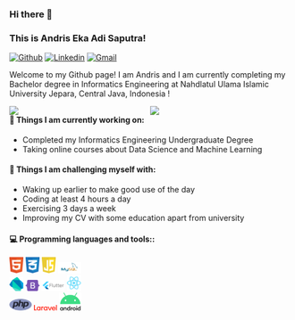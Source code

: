 ### Hi there 👋 
### This is Andris Eka Adi Saputra!

[![Github](https://img.shields.io/badge/-Github-000?style=flat&logo=Github&logoColor=white)](https://github.com/andriseka)
[![Linkedin](https://img.shields.io/badge/-LinkedIn-blue?style=flat&logo=Linkedin&logoColor=white)]([https://www.linkedin.com/in/froldanzafra/](https://www.linkedin.com/in/andris-eka-4b147722a/))
[![Gmail](https://img.shields.io/badge/-Gmail-c14438?style=flat&logo=Gmail&logoColor=white)](mailto:kuliah0405@gmail.com)

Welcome to my Github page! I am Andris and I am currently completing my Bachelor degree in Informatics Engineering at Nahdlatul Ulama Islamic University Jepara, Central Java, Indonesia !

<img align="right" width="50%" height="auto" src="https://github-readme-stats-eight-theta.vercel.app/api?username=andriseka&show_icons=true&theme=buefy&include_all_commits=true&count_private=true"/>
<img align="right" width="50%" height="auto" src="https://github-readme-stats-eight-theta.vercel.app/api/top-langs/?username=andriseka&layout=compact&langs_count=8&theme=buefy"/>



#### 🌱 Things I am currently working on: 
- Completed my Informatics Engineering Undergraduate Degree
- Taking online courses about Data Science and Machine Learning 

#### :muscle: Things I am challenging myself with:
- Waking up earlier to make good use of the day
- Coding at least 4 hours a day
- Exercising 3 days a week
- Improving my CV with some education apart from university

#### :computer: Programming languages and tools:: 
<p>
<code><img width="5%" src="https://github.com/andriseka/assets/blob/main/html-1.svg"></code>
<code><img width="5%" src="https://github.com/andriseka/assets/blob/main/css-3.svg"></code>
<code><img width="5%" src="https://github.com/andriseka/assets/blob/main/javascript-1.svg"></code>
<code><img width="8%" src="https://github.com/andriseka/assets/blob/main/mysql.svg"></code>
<br />
 <code><img width="5%" src="https://github.com/andriseka/assets/blob/main/dart.svg"></code>
<code><img width="5%" src="https://github.com/andriseka/assets/blob/main/bootstrap-5-1.svg"></code>
<code><img width="8%" src="https://github.com/andriseka/assets/blob/main/flutterio-ar21.svg"></code>
<code><img width="5%" src="https://github.com/andriseka/assets/blob/main/react-2.svg"></code>
<br />
<code><img width="8%" src="https://github.com/andriseka/assets/blob/main/php-1.svg"></code>
<code><img width="8%" src="https://github.com/andriseka/assets/blob/main/laravel-wordmark-1.svg"></code>
<code><img width="8%" src="https://github.com/andriseka/assets/blob/main/android-logomark.svg"></code>

</p>

